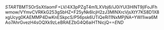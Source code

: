 $START$BMTSOrSsXtIaomF+LV/4X3pPZgT4m1LXVbj6/iJ0iYUl3HlNT9jIFoJFhwmow/VYmvCVRKkG253gSbHZ+F25yNk6lcjH2zJ3MlNXrcVjsXtY7KS8D1X8xgUcyg0KAEMMP4DwKnESkpcS/P56psk6UTiQeRi11NxMPjNA+YWI1iwa6MAo7AhrGvezH4sOQXk9zLeBRAEZbG4Q6aiHTNicjQ==$END$